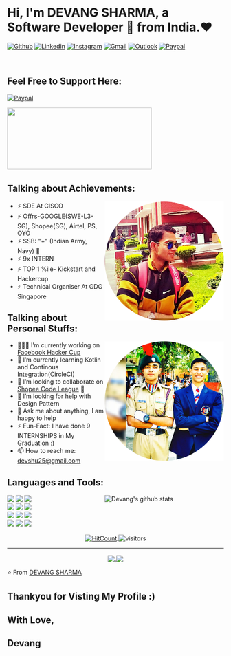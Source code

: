 <!-- Your title -->
# Hi, I'm DEVANG SHARMA, a Software Developer 🚀 from India.❤

<!-- Your badges
You can use the website to generate badges: https://shields.io/
-->

[![Github](https://img.shields.io/badge/-Github-000?style=flat&logo=Github&logoColor=white)](https://github.com/Devang-25/)
[![Linkedin](https://img.shields.io/badge/-LinkedIn-blue?style=flat&logo=Linkedin&logoColor=white)](https://www.linkedin.com/in/devang25/)
[![Instagram](https://img.shields.io/badge/-Instagram-c13584?style=flat&labelColor=c13584&logo=instagram&logoColor=white)](https://www.instagram.com/idevangsharma/)
[![Gmail](https://img.shields.io/badge/-Gmail-c14438?style=flat&logo=Gmail&logoColor=white)](mailto:devshu25@gmail.com)
[![Outlook](https://img.shields.io/badge/-Outlook-0078D4?style=flat&logo=Microsoft-Outlook&logoColor=white)](mailto:devang.sharma25@outlook.com)
[![Paypal](https://img.shields.io/badge/-Paypal-c14438?style=flat&logo=Paypal&logoColor=Green)](https://www.paypal.me/devang1998?locale.x=en_GB)

&nbsp;

## Feel Free to Support Here:
[![Paypal](https://s2.qwant.com/thumbr/700x0/5/3/82ad2ee57e5c6a39850467ecb193dcbd479a59765f30420b43cb8e6f6856b8/PayPal-Here.png?u=https%3A%2F%2Fwww.cardswitcher.co.uk%2Fwp-content%2Fuploads%2F2018%2F06%2FPayPal-Here.png&q=0&b=1&p=0&a=1)](https://www.paypal.me/devang1998?locale.x=en_GB)



<a href="https://www.teacheron.com/tutor-profile/2xfr?r=2xfr" target="_blank" style="display: inline-block;"><img src="https://www.teacheron.com/resources/assets/img/badges/viewMyProfile.png" style="width: 336px !important; height: 144px !important"></a>


<!-- Talking about you -->
## Talking about Achievements:

<!-- Any image aligned to the right. Beware the width -->
<img width="55%" align="right" alt="Github" src="https://github.com/Devang-25/Devang-25/blob/master/circle-cropped%20(2).png" />

- ⚡️ SDE At CISCO 
- ⚡️ Offrs-GOOGLE(SWE-L3-SG), Shopee(SG), Airtel, PS, OYO 
- ⚡️ SSB: "+" (Indian Army, Navy) 🤝
- ⚡️ 9x INTERN 
- ⚡️ TOP 1 %ile- Kickstart and Hackercup 
- ⚡️ Technical Organiser At GDG Singapore 




<!-- Talking about you -->
## Talking about Personal Stuffs:

<!-- Any image aligned to the right. Beware the width -->
<img width="55%" align="right" alt="Github" src="https://github.com/Devang-25/Devang-25/blob/master/circle-cropped%20(3).png" />

- 👨🏽‍💻 I’m currently working on [Facebook Hacker Cup](https://github.com/Devang-25/Facebook-Hacker-Cup-Solutions)
- 🌱 I’m currently learning Kotlin and Continous Integration(CircleCI)
- 👯 I’m looking to collaborate on [Shopee Code League](https://github.com/Devang-25/Shopee-Code-League) 🤝
- 🤔 I’m looking for help with Design Pattern 
- 💬 Ask me about anything, I am happy to help
- ⚡️ Fun-Fact: I have done 9 INTERNSHIPS in My Graduation :) 
- 📫 How to reach me: devshu25@gmail.com

## Languages and Tools: 

<!-- Your github readme stats
You can use this api: https://github.com/anuraghazra/github-readme-stats
-->
<p>
  <a href="https://github.com/Devang-25/Google-Competition-Solutions">
    <img width="55%" align="right" alt="Devang's github stats" src="https://github-readme-stats.vercel.app/api?username=Devang-25&show_icons=true&hide_border=true" />
  </a>
  
  <!-- Your languages and tools. Be careful with the alignment. 
  You can use this sites to get logos: https://www.vectorlogo.zone or https://simpleicons.org/
  -->
  <code><img width="10%" src="https://www.vectorlogo.zone/logos/java/java-ar21.svg"></code>
  <code><img width="10%" src="https://www.vectorlogo.zone/logos/kotlinlang/kotlinlang-ar21.svg"></code>
  <code><img width="10%" src="https://www.vectorlogo.zone/logos/android/android-ar21.svg"></code>
  <br />
  <code><img width="10%" src="https://www.vectorlogo.zone/logos/gradle/gradle-ar21.svg"></code>
  <code><img width="10%" src="https://www.vectorlogo.zone/logos/circleci/circleci-ar21.svg"></code>
  <code><img width="10%" src="https://www.vectorlogo.zone/logos/json/json-ar21.svg"></code>
  <br />
  <code><img width="10%" src="https://www.vectorlogo.zone/logos/mysql/mysql-ar21.svg"></code>
  <code><img width="10%" src="https://www.vectorlogo.zone/logos/sqlite/sqlite-ar21.svg"></code>
  <code><img width="10%" src="https://www.vectorlogo.zone/logos/firebase/firebase-ar21.svg"></code>
  <br />
  <code><img width="10%" src="https://www.vectorlogo.zone/logos/git-scm/git-scm-ar21.svg"></code>
  <code><img width="10%" src="https://www.vectorlogo.zone/logos/yaml/yaml-ar21.svg"></code>
  <code><img width="10%" src="https://www.vectorlogo.zone/logos/gnu_bash/gnu_bash-ar21.svg"></code>
</p>

<!-- Your hits or visitors
site: http://hits.dwyl.com or https://visitor-badge.glitch.me
Both apis are in trouble due to the number of requests, if you know any other to register visitors, great
-->
<p align="center">
  <a href="http://hits.dwyl.com/onimur/onimur" target="_blank">
    <img align="center" alt="HitCount" src="http://hits.dwyl.com/onimur/onimur.svg" />
  </a>
    <img align="center" alt="visitors" src="https://visitor-badge.glitch.me/badge?page_id=onimur.onimur" />
</p>


---


<!-- Its main projects -->
<p align="center">
  <a href="https://github.com/Devang-25/Google-Competition-Solutions">
    <img align="center" src="https://github-readme-stats.vercel.app/api/pin/?username=Devang-25&repo=Google-Competition-Solutions" />
  </a>
  <a href="https://github.com/Devang-25/Stock-Market-Analysis-And-Prediction">
    <img align="center" src="https://github-readme-stats.vercel.app/api/pin/?username=Devang-25&repo=Stock-Market-Analysis-And-Prediction" />
  </a>
</p>



<!-- This readme was created by DEVANG SHARMA - https://github.com/Devang-25 -->
⭐️ From [DEVANG SHARMA](https://github.com/Devang-25)

## Thankyou for Visting My Profile :) 
## With Love,
## Devang 

